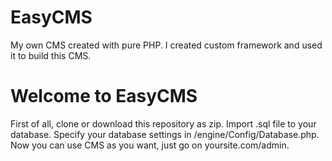 # EasyCMS
My own CMS created with pure PHP. I created custom framework and used it to build this CMS.
# Welcome to EasyCMS
First of all, clone or download this repository as zip. Import .sql file to your database. Specify your database settings in /engine/Config/Database.php. Now you can use CMS as you want, just go on yoursite.com/admin.
